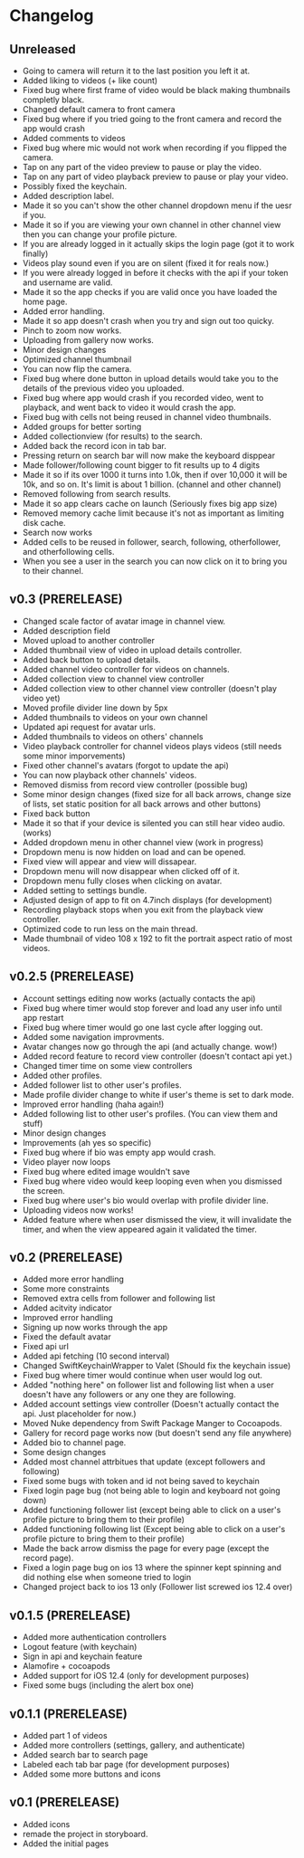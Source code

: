 # Changelog
## Unreleased
* Going to camera will return it to the last position you left it at.
* Added liking to videos (+ like count)
* Fixed bug where first frame of video would be black making thumbnails completly black.
* Changed default camera to front camera
* Fixed bug where if you tried going to the front camera and record the app would crash
* Added comments to videos
* Fixed bug where mic would not work when recording if you flipped the camera.
* Tap on any part of the video preview to pause or play the video.
* Tap on any part of video playback preview to pause or play your video.
* Possibly fixed the keychain.
* Added description label.
* Made it so you can't show the other channel dropdown menu if the uesr if you.
* Made it so if you are viewing your own channel in other channel view then you can change your profile picture.
* If you are already logged in it actually skips the login page (got it to work finally)
* Videos play sound even if you are on silent (fixed it for reals now.)
* If you were already logged in before it checks with the api if your token and username are valid.
* Made it so the app checks if you are valid once you have loaded the home page.
* Added error handling.
* Made it so app doesn't crash when you try and sign out too quicky.
* Pinch to zoom now works.
* Uploading from gallery now works.
* Minor design changes
* Optimized channel thumbnail
* You can now flip the camera.
* Fixed bug where done button in upload details would take you to the details of the previous video you uploaded.
* Fixed bug where app would crash if you recorded video, went to playback, and went back to video it would crash the app.
* Fixed bug with cells not being reused in channel video thumbnails.
* Added groups for better sorting
* Added collectionview (for results) to the search.
* Added back the record icon in tab bar.
* Pressing return on search bar will now make the keyboard disppear
* Made follower/following count bigger to fit results up to 4 digits
* Made it so if its over 1000 it turns into 1.0k, then if over 10,000 it will be 10k, and so on. It's limit is about 1 billion. (channel and other channel)
* Removed following from search results.
* Made it so app clears cache on launch (Seriously fixes big app size)
* Removed memory cache limit because it's not as important as limiting disk cache.
* Search now works
* Added cells to be reused in follower, search, following, otherfollower, and otherfollowing cells.
* When you see a user in the search you can now click on it to bring you to their channel.
## v0.3 (PRERELEASE)
* Changed scale factor of avatar image in channel view.
* Added description field
* Moved upload to another controller
* Added thumbnail view of video in upload details controller.
* Added back button to upload details.
* Added channel video controller for videos on channels.
* Added collection view to channel view controller
* Added collection view to other channel view controller (doesn't play video yet)
* Moved profile divider line down by 5px
* Added thumbnails to videos on your own channel
* Updated api request for avatar urls.
* Added thumbnails to videos on others' channels 
* Video playback controller for channel videos plays videos (still needs some minor imporvements)
* Fixed other channel's avatars (forgot to update the api)
* You can now playback other channels' videos.
* Removed dismiss from record view controller (possible bug)
* Some minor design changes (fixed size for all back arrows, change size of lists, set static position for all back arrows and other buttons)
* Fixed back button
* Made it so that if your device is silented you can still hear video audio. (works)
* Added dropdown menu in other channel view (work in progress)
* Dropdown menu is now hidden on load and can be opened.
* Fixed view will appear and view will dissapear.
* Dropdown menu will now disappear when clicked off of it.
* Dropdown menu fully closes when clicking on avatar.
* Added setting to settings bundle.
* Adjusted design of app to fit on 4.7inch displays (for development)
* Recording playback stops when you exit from the playback view controller.
* Optimized code to run less on the main thread.
* Made thumbnail of video 108 x 192 to fit the portrait aspect ratio of most videos.
## v0.2.5 (PRERELEASE)
* Account settings editing now works (actually contacts the api)
* Fixed bug where timer would stop forever and load any user info until app restart
* Fixed bug where timer would go one last cycle after logging out.
* Added some navigation improvments.
* Avatar changes now go through the api (and actually change. wow!)
* Added record feature to record view controller (doesn't contact api yet.)
* Changed timer time on some view controllers
* Added other profiles.
* Added follower list to other user's profiles.
* Made profile divider change to white if user's theme is set to dark mode.
* Improved error handling (haha again!)
* Added following list to other user's profiles. (You can view them and stuff)
* Minor design changes
* Improvements (ah yes so specific)
* Fixed bug where if bio was empty app would crash.
* Video player now loops
* Fixed bug where edited image wouldn't save
* Fixed bug where video would keep looping even when you dismissed the screen.
* Fixed bug where user's bio would overlap with profile divider line.
* Uploading videos now works! 
* Added feature where when user dismissed the view, it will invalidate the timer, and when the view appeared again it validated the timer.
## v0.2 (PRERELEASE)
* Added more error handling
* Some more constraints
* Removed extra cells from follower and following list
* Added acitvity indicator
* Improved error handling
* Signing up now works through the app
* Fixed the default avatar
* Fixed api url
* Added api fetching (10 second interval)
* Changed SwiftKeychainWrapper to Valet (Should fix the keychain issue)
* Fixed bug where timer would continue when user would log out.
* Added "nothing here" on follower list and following list when a user doesn't have any followers or any one they are following.
* Added account settings view controller (Doesn't actually contact the api. Just placeholder for now.)
* Moved Nuke dependency from Swift Package Manger to Cocoapods.
* Gallery for record page works now (but doesn't send any file anywhere)
* Added bio to channel page.
* Some design changes
* Added most channel attrbitues that update (except followers and following)
* Fixed some bugs with token and id not being saved to keychain
* Fixed login page bug (not being able to login and keyboard not going down)
* Added functioning follower list (except being able to click on a user's profile picture to bring them to their profile)
* Added functioning following list (Except being able to click on a user's profile picture to bring them to their profile)
* Made the back arrow dismiss the page for every page (except the record page).
* Fixed a login page bug on ios 13 where the spinner kept spinning and did nothing else when someone tried to login
* Changed project back to ios 13 only (Follower list screwed ios 12.4 over)
## v0.1.5 (PRERELEASE)
* Added more authentication controllers 
* Logout feature (with keychain)
* Sign in api and keychain feature
* Alamofire + cocoapods
* Added support for iOS 12.4 (only for development purposes)
* Fixed some bugs (including the alert box one)
## v0.1.1 (PRERELEASE)
* Added part 1 of videos
* Added more controllers (settings, gallery, and authenticate)
* Added search bar to search page
* Labeled each tab bar page (for development purposes)
* Added some more buttons and icons

##  v0.1 (PRERELEASE)
* Added icons
* remade the project in storyboard.
* Added the initial pages
